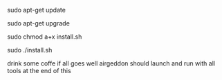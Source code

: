 sudo apt-get update

sudo apt-get upgrade

sudo chmod a+x install.sh

sudo ./install.sh

drink some coffe if all goes well airgeddon should launch and run with all tools at the end of this
